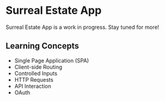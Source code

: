 # Surreal Estate App

Surreal Estate App is a work in progress. Stay tuned for more!

## Learning Concepts

- Single Page Application (SPA)
- Client-side Routing
- Controlled Inputs
- HTTP Requests
- API Interaction
- OAuth
